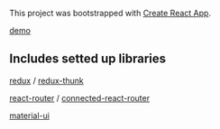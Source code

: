 This project was bootstrapped with [Create React App](https://github.com/facebook/create-react-app).

[demo](https://codesandbox.io/s/github/nikitasnv/quick-react-material-template)

Includes setted up libraries
-

[redux](https://github.com/mui-org/material-ui) /
[redux-thunk](https://github.com/reduxjs/redux-thunk)

[react-router](https://github.com/ReactTraining/react-router) / 
[connected-react-router](https://github.com/supasate/connected-react-router)

[material-ui](https://github.com/mui-org/material-ui)

